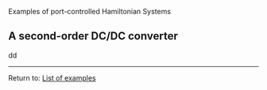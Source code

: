 Examples of port-controlled Hamiltonian Systems
## A second-order DC/DC converter


dd



---

Return to: [List of examples](CH05.md)
